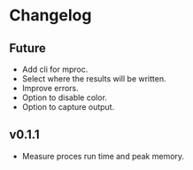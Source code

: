 # Changelog

## Future
- Add cli for mproc.
- Select where the results will be written.
- Improve errors.
- Option to disable color.
- Option to capture output.

## v0.1.1
- Measure proces run time and peak memory.
